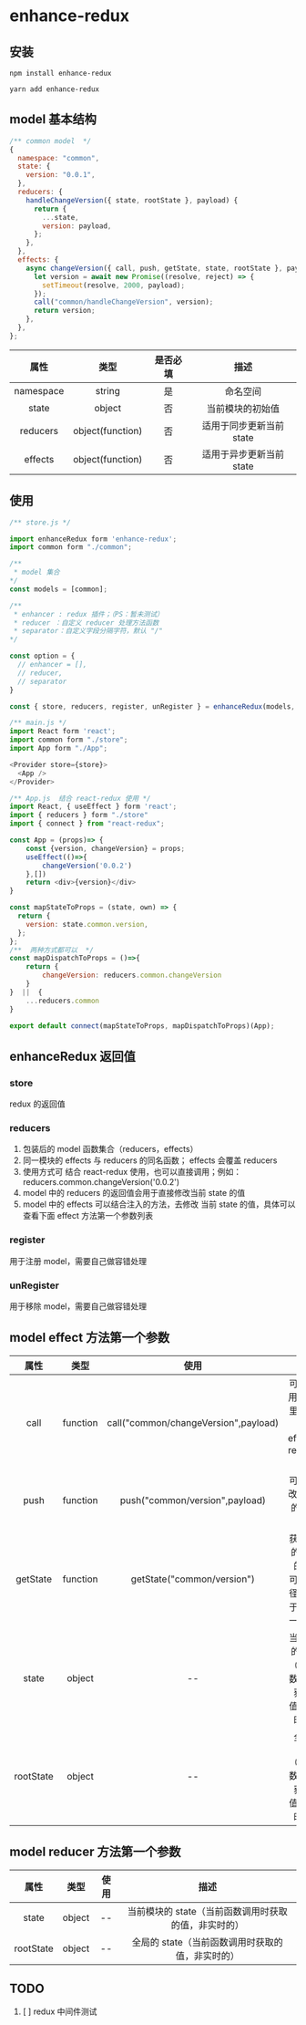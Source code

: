 # enhance-redux

## 安装

```
npm install enhance-redux
```

```
yarn add enhance-redux
```

## model 基本结构

```javascript
/** common model  */
{
  namespace: "common",
  state: {
    version: "0.0.1",
  },
  reducers: {
    handleChangeVersion({ state, rootState }, payload) {
      return {
        ...state,
        version: payload,
      };
    },
  },
  effects: {
    async changeVersion({ call, push, getState, state, rootState }, payload) {
      let version = await new Promise((resolve, reject) => {
        setTimeout(resolve, 2000, payload);
      });
      call("common/handleChangeVersion", version);
      return version;
    },
  },
};

```

|   属性    |       类型       | 是否必填 |           描述           |
| :-------: | :--------------: | :------: | :----------------------: |
| namespace |      string      |    是    |         命名空间         |
|   state   |      object      |    否    |     当前模块的初始值     |
| reducers  | object(function) |    否    | 适用于同步更新当前 state |
|  effects  | object(function) |    否    | 适用于异步更新当前 state |

## 使用

```javascript
/** store.js */

import enhanceRedux form 'enhance-redux';
import common form "./common";

/**
 * model 集合
*/
const models = [common];

/**
 * enhancer : redux 插件；（PS：暂未测试）
 * reducer ：自定义 reducer 处理方法函数
 * separator：自定义字段分隔字符，默认 "/"
*/

const option = {
  // enhancer = [],
  // reducer,
  // separator
}

const { store, reducers, register, unRegister } = enhanceRedux(models, option);

```

```javascript
/** main.js */
import React form 'react';
import common form "./store";
import App form "./App";

<Provider store={store}>
  <App />
</Provider>

```

```javascript
/** App.js  结合 react-redux 使用 */
import React, { useEffect } form 'react';
import { reducers } form "./store"
import { connect } from "react-redux";

const App = (props)=> {
    const {version, changeVersion} = props;
    useEffect(()=>{
        changeVersion('0.0.2')
    },[])
    return <div>{version}</div>
}

const mapStateToProps = (state, own) => {
  return {
    version: state.common.version,
  };
};
/**  两种方式都可以  */
const mapDispatchToProps = ()=>{
    return {
        changeVersion: reducers.common.changeVersion
    }
}  ||  {
    ...reducers.common
}

export default connect(mapStateToProps, mapDispatchToProps)(App);

```

## enhanceRedux 返回值

### store

redux 的返回值

### reducers

1. 包装后的 model 函数集合（reducers，effects）
2. 同一模块的 effects 与 reducers 的同名函数； effects 会覆盖 reducers
3. 使用方式可 结合 react-redux 使用，也可以直接调用；例如： reducers.common.changeVersion('0.0.2')
4. model 中的 reducers 的返回值会用于直接修改当前 state 的值
5. model 中的 effects 可以结合注入的方法，去修改 当前 state 的值，具体可以查看下面 effect 方法第一个参数列表

### register

用于注册 model，需要自己做容错处理

### unRegister

用于移除 model，需要自己做容错处理

## model effect 方法第一个参数

|   属性    |   类型   |                 使用                 |                           描述                           |
| :-------: | :------: | :----------------------------------: | :------------------------------------------------------: |
|   call    | function | call("common/changeVersion",payload) |    可任意调用 model 里的注册的 effects，reducers 方法    |
|   push    | function |    push("common/version",payload)    |               可任意修改 model 的 state 值               |
| getState  | function |      getState("common/version")      | 获取最新的 state 的值； 可传入路径参数用于获取某一特定值 |
|   state   |  object  |                  --                  |   当前模块的 state（当前函数调用时获取的值，非实时的）   |
| rootState |  object  |                  --                  |     全局的 state（当前函数调用时获取的值，非实时的）     |

## model reducer 方法第一个参数

|   属性    |  类型  | 使用 |                         描述                         |
| :-------: | :----: | :--: | :--------------------------------------------------: |
|   state   | object |  --  | 当前模块的 state（当前函数调用时获取的值，非实时的） |
| rootState | object |  --  |   全局的 state（当前函数调用时获取的值，非实时的）   |

## TODO

1. [ ] redux 中间件测试
